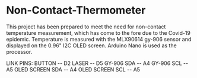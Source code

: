 # Non-Contact-Thermometer
This project has been prepared to meet the need for non-contact temperature measurement, which has come to the fore due to the Covid-19 epidemic. Temperature is measured with the MLX90614 gy-906 sensor and displayed on the 0.96" I2C OLED screen. Arduino Nano is used as the processor.

LINK PINS:
   BUTTON -- D2
   LASER -- D5
   GY-906 SDA -- A4
   GY-906 SCL -- A5
   OLED SCREEN SDA -- A4
   OLED SCREEN SCL -- A5

